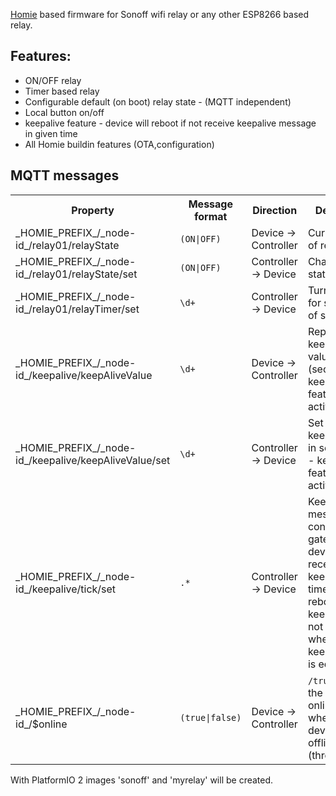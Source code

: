 [Homie](https://github.com/marvinroger/homie) based firmware for Sonoff wifi relay or any other ESP8266 based relay.

## Features:
* ON/OFF relay
* Timer based relay
* Configurable default (on boot) relay state - (MQTT independent)
* Local button on/off
* keepalive feature - device will reboot if not receive keepalive message in given time
* All Homie buildin features (OTA,configuration)

## MQTT messages

<table>
<tr>
  <th>Property</th>
  <th>Message format</th>
  <th>Direction</th>
  <th>Description</th>
</tr>
<tr>
  <td>_HOMIE_PREFIX_/_node-id_/relay01/relayState</td>
  <td><code>(ON|OFF)</code></td>
  <td>Device → Controller</td>
  <td>Current state of relay</td>
</tr>
<tr>
  <td>_HOMIE_PREFIX_/_node-id_/relay01/relayState/set</td>
  <td><code>(ON|OFF)</code></td>
  <td>Controller → Device</td>
  <td>Change relay state</td>
</tr>
<tr>
  <td>_HOMIE_PREFIX_/_node-id_/relay01/relayTimer/set</td>
  <td><code>\d+</code></td>
  <td>Controller → Device</td>
  <td>Turn on relay for specific no. of seconds</td>
</tr>
<tr>
  <td>_HOMIE_PREFIX_/_node-id_/keepalive/keepAliveValue</td>
  <td><code>\d+</code></td>
  <td>Device → Controller</td>
  <td>Report of keepalive value (seconds), 0 - keep alive feature is not active</td>
</tr>
<tr>
  <td>_HOMIE_PREFIX_/_node-id_/keepalive/keepAliveValue/set</td>
  <td><code>\d+</code></td>
  <td>Controller → Device</td>
  <td>Set Report of keepalive time in seconds, 0 - keep alive feature is not active</td>
</tr>
<tr>
  <td>_HOMIE_PREFIX_/_node-id_/keepalive/tick/set</td>
  <td><code>.*</code></td>
  <td>Controller → Device</td>
  <td>Keepalive message from controller to gateway - if device will not receive during keepAliveValue time slot, it will reboot, keepalive is not active when keepAliveValue is equal 0</td>
</tr>
<tr>
  <td>_HOMIE_PREFIX_/_node-id_/$online</td>
  <td><code>(true|false)</code></td>
  <td>Device → Controller</td>
  <td><code>/true</code> when the device is online, <code>false</code> when the device is offline (through LWT)</td>
</tr>
</table>

With PlatformIO  2 images 'sonoff' and 'myrelay' will be created.  
